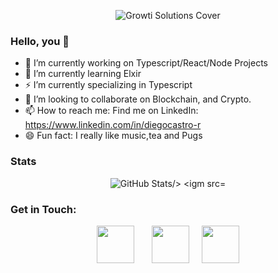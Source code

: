 <p align="center">
<img src="https://media-exp1.licdn.com/dms/image/C4D16AQG-x02XKmtiiQ/profile-displaybackgroundimage-shrink_350_1400/0/1618612559034?e=1623888000&v=beta&t=uoUl7SP2c-qBKpBT8zMBo8llJVi05NjgMa2yyQj3Gv8" alt="Growti Solutions Cover"/>
</p>


### Hello, you 👋
- 🔭 I’m currently working on Typescript/React/Node Projects
- 🌱 I’m currently learning Elxir
- ⚡ I’m currently specializing in Typescript
- 👯 I’m looking to collaborate on Blockchain, and Crypto.
- 📫 How to reach me: Find me on LinkedIn: https://www.linkedin.com/in/diegocastro-r
- 😄 Fun fact: I really like music,tea and Pugs

### Stats
<p align="center">
<img src="https://github-readme-stats.vercel.app/api?username=DiegoCastro-R&show_icons=true&theme=dark" alt="GitHub Stats/>
<igm src="https://github-readme-stats.vercel.app/api/top-langs/?username=DiegoCastro-R&layout=compact&theme=dark" alt="Top Languages"/>
</p>

### Get in Touch:

<p align="center">
  <a href="https://www.linkedin.com/in/diegocastro-r/"><img src="https://logosmarcas.net/wp-content/uploads/2020/04/Linkedin-Logo.png" height="60px"/></a> &nbsp &nbsp &nbsp
  <a href="https://discordapp.com/users/496067946829971467/"><img src="https://logodownload.org/wp-content/uploads/2017/11/discord-logo-1.png" height="60px"/></a>
  &nbsp &nbsp
  <a href="mailto:diego.rodrigues@growtisolutions.com"><img src="https://img.icons8.com/cotton/2x/open-envelope--v1.png" height="60px"/></a>

  
</p>
